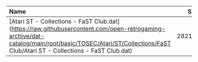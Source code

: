 |Name|Size|
|:---|---:|
|[Atari ST - Collections - FaST Club.dat](https://raw.githubusercontent.com/open-retrogaming-archive/dat-catalog/main/root/basic/TOSEC/Atari/ST/Collections/FaST Club/Atari ST - Collections - FaST Club.dat)|282112|

